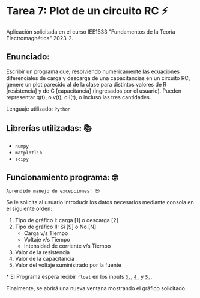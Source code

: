 # Tarea 7: Plot de un circuito RC ⚡

Aplicación solicitada en el curso IEE1533 "Fundamentos de la Teoría Electromagnética" 2023-2.

## Enunciado:
Escribir un programa que, resolviendo numéricamente las ecuaciones diferenciales de carga y descarga de una capacitancias en un circuito RC, genere un plot parecido al de la clase para distintos valores de R [resistencia] y de C [capacitancia] (ingresados por el usuario). Pueden representar q(t), o v(t), o i(t), o incluso las tres cantidades.

Lenguaje utilizado: ```Python```

## Librerías utilizadas: 📚
- ```numpy```
- ```matplotlib```
- ```scipy```

## Funcionamiento programa: 🤓
    Aprendido manejo de excepciones! 😎
Se le solicita al usuario introducir los datos necesarios mediante consola en el siguiente orden:
1. Tipo de gráfico I: carga [1] o descarga [2]
2. Tipo de gráfico II: Sí [S] o No [N]
    - Carga v/s Tiempo
    - Voltaje v/s Tiempo
    - Intensidad de corriente v/s Tiempo
3. Valor de la resistencia
4. Valor de la capacitancia
5. Valor del voltaje suministrado por la fuente


\* El Programa espera recibir ```float``` en los inputs [```3.```](#L23), [```4.```](#L24) y [```5.```](#L25).

Finalmente, se abrirá una nueva ventana mostrando el gráfico solicitado.